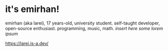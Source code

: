 # it's emirhan!
emirhan (aka larei), 17 years-old, university student. self-taught developer, <br>
open-source enthusiast. programming, music, math. *insert here some lorem ipsum*

https://larei.is-a.dev/
